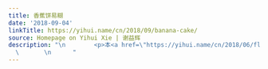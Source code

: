 ```yaml
---
title: 香蕉饼易糊
date: '2018-09-04'
linkTitle: https://yihui.name/cn/2018/09/banana-cake/
source: Homepage on Yihui Xie | 谢益辉
description: "\n        <p>本<a href=\"https://yihui.name/cn/2018/06/flip-a-cake/\">烙饼界的小学生</a>总是忘记，香蕉饼容易糊，所以要用中小火。今儿个因为烙饼的同时在另一边并行炒菜，所以又忘了这边烙饼的锅火太大。如今这脑子，连两个并行进程都快带不动了，噫。</p>\n\n<p>每天琢磨给小朋友做什么吃，已然深感黔驴技穷。甜的东西自然会爱吃（比如这里的香蕉饼），但也不能吃太多甜。逼得本老子隔三差五得看看下厨房的网站找找方子，不过这也不算坏事，因为我可以顺便看看其它自个儿吃的菜谱（这才是真正的动力）。土豆饭、油菜饭、冬瓜饭、排骨饭、烤披萨、烤月饼、烤蛋糕、红糖发糕、冰糖发糕、大米发糕、红枣发糕、葡萄发糕、玉米发糕、韭菜饼、香菜饼、香蕉饼、南瓜饼、丝瓜饼、鸡蛋饼、土豆饼、手撕饼、炸油条、炸麻花、炸麻团、炸鸡丁、蒸馒头、蒸花卷、蒸肉龙……再练练差不多可以表演《报菜名》节目了。</p>\n\n
  \       \n      "
---
```

